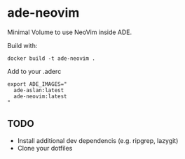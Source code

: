# ade-neovim

Minimal Volume to use NeoVim inside ADE.

Build with:
```
docker build -t ade-neovim .
```

Add to your .aderc
```
export ADE_IMAGES="
  ade-aslan:latest
  ade-neovim:latest
"
```

## TODO
* Install additional dev dependencis (e.g. ripgrep, lazygit)
* Clone your dotfiles
